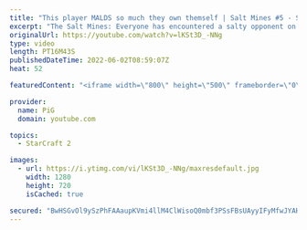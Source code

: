 ```yaml
---
title: "This player MALDS so much they own themself | Salt Mines #5 - StarCraft 2"
excerpt: "The Salt Mines: Everyone has encountered a salty opponent on the StarCraft ladder before. Send in your funniest, saltiest replays to RateMyStarCraft@gmail.com with “Salt Mines” in the title + in the body of the email add your IGN & Rank & Why you think your opponent got salty. -- 🐷 Second Channel for"
originalUrl: https://youtube.com/watch?v=lKSt3D_-NNg
type: video
length: PT16M43S
publishedDateTime: 2022-06-02T08:59:07Z
heat: 52

featuredContent: "<iframe width=\"800\" height=\"500\" frameborder=\"0\" src=\"https://www.youtube.com/embed/lKSt3D_-NNg\" allow=\"accelerometer; autoplay; encrypted-media; gyroscope; picture-in-picture\" allowfullscreen></iframe>"

provider:
  name: PiG
  domain: youtube.com

topics:
  - StarCraft 2

images:
  - url: https://i.ytimg.com/vi/lKSt3D_-NNg/maxresdefault.jpg
    width: 1280
    height: 720
    isCached: true

secured: "BwHSGvOl9ySzPhFAAaupKVmi4llM4ClWisoQ0mbf3PSsFBsUAyyIFyMfwJYAH8WePbJVe7BlO8WEXNm0A2EqBQHojB/t11c7wJmvlhdhQ4gkdNe/Fn4Lq6c+dhsfL6mrbLVLMav2r6eK5DkEeL4gF2qd/Hj9itCy+gER0P0wFUhItVxt3xIG43LQhJh0fONuYhM7pmhxEqlyDIdD2MIo8UF78E7eSI3MWS7CZxT24v1iRIW5/2yvR4JvxC+sD6WQr5Vc8i2o0L9XkooP5QtTwTS/4uBR9O28sP3FnyeJ6ksy/JObX7UjdUTvUS3eKeo3p/kbXVehQ9ekRgZ6FPNfxQXOAjNnTf95fmVIUwJn9iFOrEx2umPwpcG1Ii364CKqAxnkgQZVTNhhR7vgi2KNm9In2cWSuv7qV50IUmYGBLE=;/3dFtnJ2TwRgBZgwZrPS/w=="
---
```


